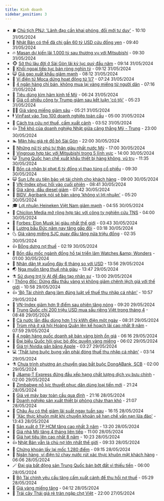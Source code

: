 ```yaml
---
title: Kinh doanh
sidebar_position: 3
---
```


<!-- vnexpress-kinh-doanh:START -->
- ⛽️ [Chủ tịch PNJ: &#39;Lãnh đạo cần khai phóng, đổi mới tư duy&#39;](https://vnexpress.net/chu-tich-pnj-lanh-dao-can-khai-phong-doi-moi-tu-duy-4752902.html) - 10:10 31/05/2024
- 🐲 [Nhật Bản có thể đã chi gần 60 tỷ USD cứu đồng yen](https://vnexpress.net/nhat-ban-co-the-da-chi-gan-60-ty-usd-cuu-dong-yen-4752863.html) - 09:40 31/05/2024
- 🔥 [Masan dự kiến lãi 1.000 tỷ sau thương vụ với Mitsubishi](https://vnexpress.net/masan-du-kien-lai-1-000-ty-sau-thuong-vu-voi-mitsubishi-4752349.html) - 09:30 31/05/2024
- 🐵 [Sở thú lâu đời ở Sài Gòn lãi kỷ lục quý đầu năm](https://vnexpress.net/so-thu-lau-doi-o-sai-gon-lai-ky-luc-quy-dau-nam-4752827.html) - 09:14 31/05/2024
- 🦅 [Khối ngoại tiếp tục bán ròng nghìn tỷ](https://vnexpress.net/chung-khoan-hom-nay-31-5-khoi-ngoai-tiep-tuc-ban-rong-nghin-ty-4752847.html) - 09:12 31/05/2024
- 😺 [Giá gạo xuất khẩu giảm mạnh](https://vnexpress.net/gia-gao-xuat-khau-giam-manh-4752782.html) - 08:12 31/05/2024
- 🤩 [Ví điện tử Moca dừng hoạt động từ 1/7](https://vnexpress.net/vi-dien-tu-moca-dung-hoat-dong-tu-1-7-4752808.html) - 07:24 31/05/2024
- 🌮 [4 ngân hàng chỉ bán, không mua lại vàng miếng từ người dân](https://vnexpress.net/big-4-ngan-hang-chi-ban-khong-mua-lai-vang-mieng-tu-nguoi-dan-4752784.html) - 07:16 31/05/2024
- 🧰 [Tiêu dùng kìm hãm kinh tế Mỹ](https://vnexpress.net/tieu-dung-kim-ham-kinh-te-my-4752718.html) - 06:24 31/05/2024
- 🤔 [Giá cổ phiếu công ty Trump giảm sau kết luận &#39;có tội&#39;](https://vnexpress.net/gia-co-phieu-cong-ty-trump-giam-sau-ket-luan-co-toi-4752771.html) - 05:23 31/05/2024
- 🧑‍💻 [Giá vàng miếng giảm sâu](https://vnexpress.net/gia-vang-mieng-lao-doc-4752766.html) - 05:21 31/05/2024
- 🕴 [VinFast vào Top 100 doanh nghiệp toàn cầu](https://vnexpress.net/vinfast-vao-top-100-doanh-nghiep-toan-cau-4752756.html) - 05:00 31/05/2024
- 🦩 [Cách tra cứu nợ thuế, cấm xuất cảnh](https://vnexpress.net/cach-tra-cuu-no-thue-cam-xuat-canh-4751906.html) - 03:52 31/05/2024
- 👍 [Thế khó của doanh nghiệp Nhật giữa căng thẳng Mỹ - Trung](https://vnexpress.net/the-kho-cua-doanh-nghiep-nhat-giua-cang-thang-my-trung-4752410.html) - 23:00 30/05/2024
- 🏊 [Mận hậu giá rẻ đổ bộ Sài Gòn](https://vnexpress.net/man-hau-gia-re-do-bo-sai-gon-4752452.html) - 22:00 30/05/2024
- 🤡 [Những nữ tỷ phú tự thân giàu nhất nước Mỹ](https://vnexpress.net/nhung-nu-ty-phu-tu-than-giau-nhat-nuoc-my-4752294.html) - 17:00 30/05/2024
- 👀 [Vingroup hợp tác với Mitsubishi trong 5 lĩnh vực](https://vnexpress.net/vingroup-hop-tac-voi-mitsubishi-trong-5-linh-vuc-4752488.html) - 14:00 30/05/2024
- 😺 [Trung Quốc hạn chế xuất khẩu thiết bị hàng không, vũ trụ](https://vnexpress.net/trung-quoc-han-che-xuat-khau-thiet-bi-hang-khong-vu-tru-4752485.html) - 11:35 30/05/2024
- 🦣 [Bốn cá nhân bị phạt 6 tỷ đồng vì thao túng cổ phiếu](https://vnexpress.net/bon-ca-nhan-bi-phat-6-ty-dong-vi-thao-tung-co-phieu-4752416.html) - 09:30 30/05/2024
- 😺 [Sun Life ưu tiên bảo vệ tài chính cho khách hàng](https://vnexpress.net/sun-life-uu-tien-bao-ve-tai-chinh-cho-khach-hang-4752441.html) - 09:00 30/05/2024
- 💼 [VN-Index phục hồi vào cuối phiên](https://vnexpress.net/chung-khoan-hom-nay-30-5-vn-index-duoc-keo-diem-vao-cuoi-phien-4752417.html) - 08:41 30/05/2024
- 🤗 [Giá xăng, dầu diesel giảm](https://vnexpress.net/gia-xang-moi-nhat-hom-nay-30-5-4752396.html) - 07:42 30/05/2024
- 👀 [BIDV, Agribank nói sẽ bán vàng &#39;không vì lợi nhuận&#39;](https://vnexpress.net/bidv-noi-se-ban-vang-khong-vi-loi-nhuan-4752332.html) - 05:20 30/05/2024
- 🎓 [Lợi nhuận Heineken Việt Nam giảm mạnh](https://vnexpress.net/loi-nhuan-heineken-viet-nam-giam-manh-4752304.html) - 04:55 30/05/2024
- 🗽 [Chicilon Media mở rộng hợp tác với công ty nghiên cứu TNS](https://vnexpress.net/chicilon-media-mo-rong-hop-tac-voi-cong-ty-nghien-cuu-tns-4752059.html) - 04:00 30/05/2024
- 🚀 [Forbes: Elon Musk lại giàu nhất thế giới](https://vnexpress.net/forbes-elon-musk-lai-giau-nhat-the-gioi-4752217.html) - 03:43 30/05/2024
- 🤗 [Lương bầu Đức năm nay tăng gấp đôi](https://vnexpress.net/luong-bau-duc-nam-nay-tang-gap-doi-4752235.html) - 03:18 30/05/2024
- 🌜 [Giá vàng miếng SJC quay đầu tăng nửa triệu đồng](https://vnexpress.net/gia-vang-moi-nhat-hom-nay-30-5-4752228.html) - 02:35 30/05/2024
- 👍 [Bỗng dưng nợ thuế](https://vnexpress.net/bong-dung-phat-hien-no-thue-4752047.html) - 02:19 30/05/2024
- 🤖 [Bốn dấu mốc ngành đồng hồ tại triển lãm Watches &amp;amp; Wonders](https://vnexpress.net/bon-dau-moc-nganh-dong-ho-tai-trien-lam-watches-wonders-4748254.html) - 01:00 30/05/2024
- 🫣 [Nhân dân tệ xuống đáy 6 tháng so với USD](https://vnexpress.net/nhan-dan-te-xuong-day-6-thang-so-voi-usd-4752051.html) - 13:56 29/05/2024
- 🌏 [Nga muốn tăng thuế nhà giàu](https://vnexpress.net/nga-muon-tang-thue-nha-giau-4751986.html) - 13:47 29/05/2024
- ⚗️ [Sử dụng trợ lý AI để đào tạo nhân sự](https://vnexpress.net/su-dung-tro-ly-ai-de-dao-tao-nhan-su-4752057.html) - 13:00 29/05/2024
- 🕯 [Thống đốc: Dừng đấu thầu vàng vì không giảm chênh lệch giá với thế giới](https://vnexpress.net/ly-do-bo-dau-thau-vang-mieng-4752038.html) - 10:58 29/05/2024
- 👍 [&#39;Bộ Tài chính đang làm đúng luật về thuế thu nhập cá nhân&#39;](https://vnexpress.net/bo-tai-chinh-dang-lam-dung-luat-ve-thue-thu-nhap-ca-nhan-4752040.html) - 10:57 29/05/2024
- 🤠 [VN-Index giảm hơn 9 điểm sau phiên tăng nóng](https://vnexpress.net/vn-index-giam-hon-9-diem-sau-phien-tang-nong-4752006.html) - 09:20 29/05/2024
- 🌊 [Trung Quốc chi 200 triệu USD mua sầu riêng Việt trong tháng 4](https://vnexpress.net/trung-quoc-chi-200-trieu-usd-mua-sau-rieng-viet-trong-thang-4-4751948.html) - 08:48 29/05/2024
- 🌈 [Cả nước lần đầu dùng hơn 1 tỷ kWh điện một ngày](https://vnexpress.net/tieu-thu-dien-lan-dau-vuot-1-ty-kwh-mot-ngay-4751965.html) - 08:31 29/05/2024
- 🥳 [Trùm nhà ở xã hội Hoàng Quân lên kế hoạch lãi cao nhất 9 năm](https://vnexpress.net/trum-nha-o-xa-hoi-hoang-quan-len-ke-hoach-lai-cao-nhat-9-nam-4751922.html) - 07:59 29/05/2024
- 🐻 [4 ngân hàng quốc doanh sẽ bán vàng bình ổn giá](https://vnexpress.net/4-ngan-hang-quoc-doanh-se-ban-vang-binh-on-gia-4751893.html) - 06:16 29/05/2024
- 💫 [Đại biểu Quốc hội giục bỏ độc quyền vàng miếng](https://vnexpress.net/dai-bieu-quoc-hoi-giuc-bo-doc-quyen-vang-mieng-4751803.html) - 06:02 29/05/2024
- 🤩 [Giá trị Nvidia gần bằng Apple](https://vnexpress.net/gia-tri-nvidia-gan-bang-apple-4751763.html) - 03:27 29/05/2024
- 💻 [&#39;Thắt lưng buộc bụng vẫn phải đóng thuế thu nhập cá nhân&#39;](https://vnexpress.net/that-lung-buoc-bung-van-phai-dong-thue-thu-nhap-ca-nhan-4751762.html) - 03:14 29/05/2024
- ⚗️ [Chưa trình phương án chuyển giao bắt buộc DongABank, SCB](https://vnexpress.net/chua-trinh-phuong-an-chuyen-giao-bat-buoc-dongabank-scb-4751557.html) - 02:00 29/05/2024
- 🌈 [J&amp;amp;T Express đứng đầu xếp hạng chất lượng dịch vụ bưu chính](https://vnexpress.net/j-t-express-dung-dau-xep-hang-chat-luong-dich-vu-buu-chinh-4751610.html) - 02:00 29/05/2024
- 🌝 [Zimbabwe nỗ lực thuyết phục dân dùng loại tiền mới](https://vnexpress.net/zimbabwe-no-luc-thuyet-phuc-dan-dung-loai-tien-moi-4751446.html) - 21:24 28/05/2024
- 🥸 [Giá vé máy bay toàn cầu qua đỉnh](https://vnexpress.net/gia-ve-may-bay-toan-cau-qua-dinh-4751529.html) - 21:16 28/05/2024
- 🦆 [Doanh nghiệp sản xuất thiết bị phòng cháy than khó](https://vnexpress.net/doanh-nghiep-san-xuat-thiet-bi-phong-chay-than-kho-4751642.html) - 21:07 28/05/2024
- 🌋 [Châu Âu có thể giảm lãi suất ngay tuần sau](https://vnexpress.net/chau-au-co-the-giam-lai-suat-ngay-tuan-sau-4751640.html) - 16:15 28/05/2024
- 🦍 [&#39;Xác thực khuôn mặt khi chuyển khoản sẽ hạn chế vấn nạn lừa đảo&#39;](https://vnexpress.net/ap-dung-sinh-trac-hoc-se-giai-quyet-can-co-van-nan-lua-dao-4751611.html) - 13:43 28/05/2024
- 🤔 [Sản xuất ở TP HCM tăng cao nhất 3 năm](https://vnexpress.net/san-xuat-o-tp-hcm-tang-cao-nhat-3-nam-4751609.html) - 13:20 28/05/2024
- 🧰 [Giá nhà Mỹ tăng 4 tháng liên tiếp](https://vnexpress.net/gia-nha-my-tang-4-thang-lien-tiep-4751568.html) - 11:00 28/05/2024
- 🌝 [Giá hạt tiêu lên cao nhất 8 năm](https://vnexpress.net/gia-hat-tieu-len-cao-nhat-8-nam-4751533.html) - 10:23 28/05/2024
- 👍 [Nhật Bản vẫn là chủ nợ lớn nhất thế giới](https://vnexpress.net/nhat-ban-van-la-chu-no-lon-nhat-the-gioi-4751468.html) - 09:33 28/05/2024
- 🗽 [Chứng khoán lấy lại mốc 1.280 điểm](https://vnexpress.net/chung-khoan-hom-nay-28-5-lay-lai-moc-1-280-diem-4751535.html) - 09:15 28/05/2024
- 🐎 [Ngân hàng, ví điện tử chạy nước rút xác thực khuôn mặt khách hàng](https://vnexpress.net/ngan-hang-vi-dien-tu-chay-nuoc-rut-xac-thuc-khuon-mat-khach-hang-4751106.html) - 06:06 28/05/2024
- 🪄 [Đại gia bất động sản Trung Quốc bán bớt đất vì thiếu tiền](https://vnexpress.net/dai-gia-bat-dong-san-trung-quoc-ban-bot-dat-vi-thieu-tien-4751365.html) - 06:00 28/05/2024
- 🎊 [Bộ Tài chính yêu cầu tăng cấm xuất cảnh để thu hồi nợ thuế](https://vnexpress.net/bo-tai-chinh-yeu-cau-tang-cam-xuat-canh-de-thu-hoi-no-thue-4751439.html) - 05:29 28/05/2024
- 🗽 [Giá vàng miếng tăng](https://vnexpress.net/gia-vang-moi-nhat-hom-nay-28-5-4751421.html) - 04:12 28/05/2024
- 🦩 [Trái cây Thái giá rẻ tràn ngập chợ Việt](https://vnexpress.net/trai-cay-thai-gia-re-tran-ngap-cho-viet-4751147.html) - 22:00 27/05/2024<!-- vnexpress-kinh-doanh:END -->
